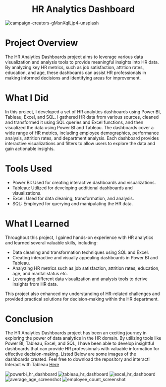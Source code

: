 <h1 align="center">HR Analytics Dashboard</h1>

![campaign-creators-gMsnXqILjp4-unsplash](https://github.com/CLizardi/hr_analytics_dashboards_powerbi_tableau_excel_sql/assets/52866379/0c631a21-fc87-456f-9366-d43c41053e0f)

# Project Overview

The HR Analytics Dashboards project aims to leverage various data visualization and analysis tools to provide meaningful insights into HR data. By analyzing key HR metrics, such as job satisfaction, attrtion rates, education, and age, these dashboards can assist HR professionals in making informed decisions and identifying areas for improvement.

# What I Did
In this project, I developed a set of HR analytics dashboards using Power BI, Tableau, Excel, and SQL. I gathered HR data from various sources, cleaned and transformed it using SQL queries and Excel functions, and then visualized the data using Power BI and Tableau. The dashboards cover a wide range of HR metrics, including employee demographics, performance analysis, attrition rates, and department analysis. Each dashboard provides interactive visualizations and filters to allow users to explore the data and gain actionable insights.

# Tools Used
* Power BI: Used for creating interactive dashboards and visualizations.
* Tableau: Utilized for developing additional dashboards and visualizations.
* Excel: Used for data cleaning, transformation, and analysis.
* SQL: Employed for querying and manipulating the HR data.

# What I Learned
Throughout this project, I gained hands-on experience with HR analytics and learned several valuable skills, including:

* Data cleaning and transformation techniques using SQL and Excel.
* Creating interactive and visually appealing dashboards in Power BI and Tableau.
* Analyzing HR metrics such as job satisfaction, attrition rates, education, age, and marital status etc.
* Leveraging different data visualization and analysis tools to derive insights from HR data.

This project also enhanced my understanding of HR-related challenges and provided practical solutions for decision-making within the HR department.

# Conclusion
The HR Analytics Dashboards project has been an exciting journey in exploring the power of data analytics in the HR domain. By utilizing tools like Power BI, Tableau, Excel, and SQL, I have been able to develop insightful dashboards that can provide HR professionals with valuable information for effective decision-making. Listed Below are some images of the dashboards created. Feel free to download the repository and interact! Interact with Tableau [Here](https://public.tableau.com/views/HRAnalyticsDashboard_16891370491640/HRAnalyticsDashboard?:language=en-US&:display_count=n&:origin=viz_share_link)


![powerbi_hr_dashboard](https://github.com/CLizardi/hr_analytics_dashboards_powerbi_tableau_excel_sql/assets/52866379/cf779f02-6292-427d-bb91-e8458922752d)
![tableau_hr_dashboard](https://github.com/CLizardi/hr_analytics_dashboards_powerbi_tableau_excel_sql/assets/52866379/38e3babe-3ca5-468e-a5d3-acca9975060e)
![excel_hr_dashboard](https://github.com/CLizardi/hr_analytics_dashboards_powerbi_tableau_excel_sql/assets/52866379/e6777124-b73e-4b3e-a3bb-bd8ddf46bf0c)
![average_age_screenshot](https://github.com/CLizardi/hr_analytics_dashboards_powerbi_tableau_excel_sql/assets/52866379/37cac9f5-3e60-43b8-909b-7d60cebdf30f)
![employee_count_screenshot](https://github.com/CLizardi/hr_analytics_dashboards_powerbi_tableau_excel_sql/assets/52866379/3c5aacd6-5759-402c-a131-c749e164472b)
